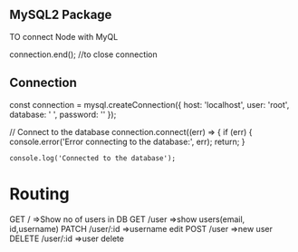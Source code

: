 ## MySQL2 Package

TO connect Node with MyQL

connection.end();  //to close connection


## Connection


const connection = mysql.createConnection({
    host: 'localhost',
    user: 'root',
    database: ' ',
    password: ''
});

// Connect to the database
connection.connect((err) => {
    if (err) {
        console.error('Error connecting to the database:', err);
        return;
    }

    console.log('Connected to the database');



# Routing
GET / =>Show no of users in DB
GET /user =>show users(email, id,username)
PATCH /user/:id  =>username edit
POST /user =>new user
DELETE /user/:id =>user delete